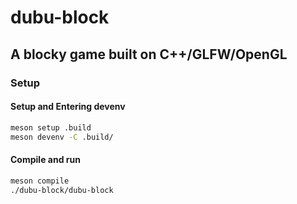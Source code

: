 # dubu-block

## A blocky game built on C++/GLFW/OpenGL

### Setup

#### Setup and Entering devenv
```bash
meson setup .build
meson devenv -C .build/
```

#### Compile and run
```bash
meson compile
./dubu-block/dubu-block
```
